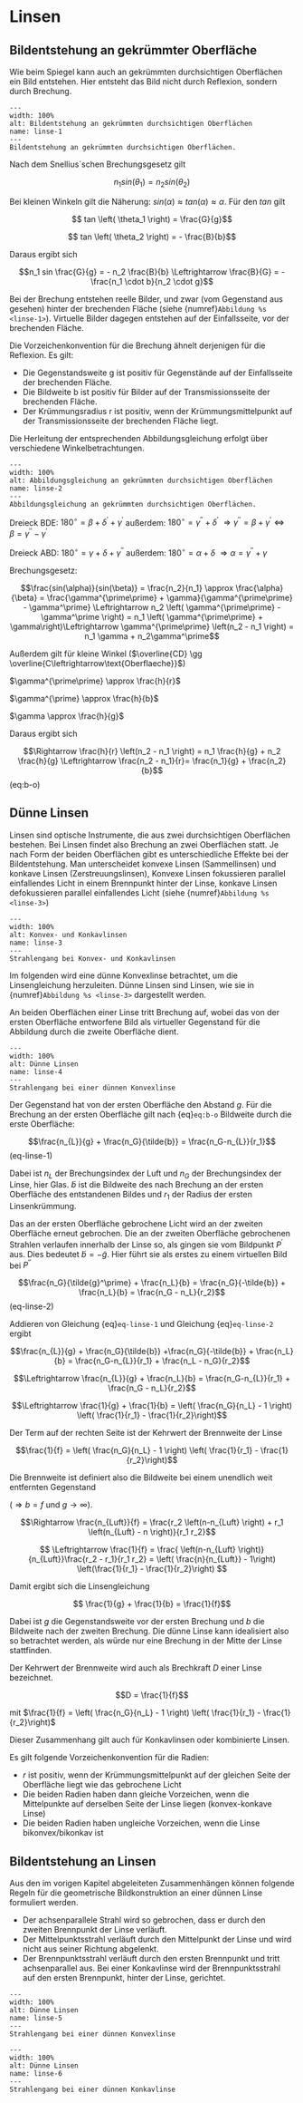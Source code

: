 # Linsen

## Bildentstehung an gekrümmter Oberfläche

Wie beim Spiegel kann auch an gekrümmten durchsichtigen Oberflächen ein Bild entstehen. Hier entsteht das Bild nicht durch Reflexion, sondern durch Brechung. 

```{figure} Bilder_geooptik/geometrische_Optik_7.svg
---
width: 100%
alt: Bildentstehung an gekrümmten durchsichtigen Oberflächen
name: linse-1
---
Bildentstehung an gekrümmten durchsichtigen Oberflächen.
 ```

Nach dem Snellius`schen Brechungsgesetz gilt

$$n_1 sin \left( \theta_1 \right) = n_2 sin \left( \theta_2 \right)$$

Bei kleinen Winkeln gilt die Näherung: $sin \left( \alpha \right) \approx tan \left( \alpha \right) \approx \alpha$.
Für den $tan$ gilt

$$ tan \left( \theta_1 \right) = \frac{G}{g}$$

$$ tan \left( \theta_2 \right) = - \frac{B}{b}$$

Daraus ergibt sich 

$$n_1 sin \frac{G}{g} = - n_2 \frac{B}{b} \Leftrightarrow \frac{B}{G} = - \frac{n_1 \cdot b}{n_2 \cdot g}$$

Bei der Brechung entstehen reelle Bilder, und zwar (vom Gegenstand aus gesehen) hinter der brechenden Fläche (siehe {numref}`Abbildung %s <linse-1>`). 
Virtuelle Bilder dagegen entstehen auf der Einfallsseite, vor der brechenden Fläche. 

Die Vorzeichenkonvention für die Brechung ähnelt derjenigen für die Reflexion. Es gilt:

* Die Gegenstandsweite g ist positiv für Gegenstände auf der Einfallsseite der brechenden Fläche. 
* Die Bildweite b ist positiv für Bilder auf der Transmissionsseite der brechenden Fläche. 
* Der Krümmungsradius r ist positiv, wenn der Krümmungsmittelpunkt auf der Transmissionsseite der brechenden Fläche liegt. 

Die Herleitung der entsprechenden Abbildungsgleichung erfolgt über verschiedene Winkelbetrachtungen.

```{figure} Bilder_geooptik/Kugeloberfläche_Brechung.svg
---
width: 100%
alt: Abbildungsgleichung an gekrümmten durchsichtigen Oberflächen
name: linse-2
---
Abbildungsgleichung an gekrümmten durchsichtigen Oberflächen.
 ```

Dreieck BDE: $180^\circ = \beta + \delta^\prime + \gamma^\prime$ außerdem: $180^\circ = \gamma^{\prime\prime} + \delta^\prime$ $\Rightarrow \gamma^{\prime\prime} = \beta + \gamma^\prime \Leftrightarrow \beta = \gamma^{\prime\prime} - \gamma^\prime$

Dreieck ABD: $180^\circ = \gamma + \delta + \gamma^{\prime\prime}$ außerdem: $180^\circ = \alpha + \delta$ $\Rightarrow \alpha = \gamma^{\prime\prime} + \gamma$

Brechungsgesetz: 

$$\frac{sin(\alpha)}{sin(\beta)} = \frac{n_2}{n_1} \approx \frac{\alpha}{\beta} = \frac{\gamma^{\prime\prime} + \gamma}{\gamma^{\prime\prime} - \gamma^\prime}
\Leftrightarrow n_2 \left( \gamma^{\prime\prime} - \gamma^\prime \right) = n_1 \left( \gamma^{\prime\prime} + \gamma\right)\Leftrightarrow \gamma^{\prime\prime} \left(n_2 - n_1 \right) = n_1 \gamma + n_2\gamma^\prime$$

Außerdem gilt für kleine Winkel ($\overline{CD} \gg \overline{C\leftrightarrow\text{Oberflaeche}}$)

$\gamma^{\prime\prime} \approx \frac{h}{r}$ 

$\gamma^{\prime} \approx \frac{h}{b}$

$\gamma \approx \frac{h}{g}$

Daraus ergibt sich

$$\Rightarrow \frac{h}{r} \left(n_2 - n_1 \right) = n_1 \frac{h}{g} + n_2 \frac{h}{g} \Leftrightarrow \frac{n_2 - n_1}{r}= \frac{n_1}{g} + \frac{n_2}{b}$$(eq:b-o)


## Dünne Linsen

Linsen sind optische Instrumente, die aus zwei durchsichtigen Oberflächen bestehen. Bei Linsen findet also Brechung an zwei Oberflächen statt. Je nach Form der beiden Oberflächen gibt es unterschiedliche Effekte bei der Bildentstehung.
Man unterscheidet konvexe Linsen (Sammellinsen) und konkave Linsen (Zerstreuungslinsen), Konvexe Linsen fokussieren parallel einfallendes Licht in einem Brennpunkt hinter der Linse, konkave Linsen defokussieren parallel einfallendes Licht (siehe {numref}`Abbildung %s <linse-3>`)

```{figure} Bilder_geooptik/linsenarten.svg
---
width: 100%
alt: Konvex- und Konkavlinsen
name: linse-3
---
Strahlengang bei Konvex- und Konkavlinsen
 ```

Im folgenden wird eine dünne Konvexlinse betrachtet, um die Linsengleichung herzuleiten. Dünne Linsen sind Linsen, wie sie in {numref}`Abbildung %s <linse-3>` dargestellt werden.

An beiden Oberflächen einer Linse tritt Brechung auf, wobei das von der ersten Oberfläche entworfene Bild  als virtueller Gegenstand für die Abbildung durch die zweite Oberfläche dient.

```{figure} Bilder_geooptik/duennelinsen.svg
---
width: 100%
alt: Dünne Linsen
name: linse-4
---
Strahlengang bei einer dünnen Konvexlinse
 ```

Der Gegenstand hat von der ersten Oberfläche den Abstand $g$. Für die Brechung an der ersten Oberfläche gilt nach {eq}`eq:b-o`
Bildweite durch die erste Oberfläche:

$$\frac{n_{L}}{g} + \frac{n_G}{\tilde{b}} = \frac{n_G-n_{L}}{r_1}$$(eq-linse-1)

Dabei ist $n_L$ der Brechungsindex der Luft und $n_G$ der Brechungsindex der Linse, hier Glas. $\tilde{b}$ ist die Bildweite des nach Brechung an der ersten Oberfläche des entstandenen Bildes und $r_1$ der Radius der ersten Linsenkrümmung.

Das an der ersten Oberfläche gebrochene Licht wird an der zweiten Oberfläche erneut gebrochen. Die an der zweiten Oberfläche gebrochenen Strahlen verlaufen innerhalb der Linse so, als gingen sie vom Bildpunkt $P^\prime$ aus. Dies bedeutet $\tilde{b} = - \tilde{g}$. Hier führt sie als erstes zu einem virtuellen Bild bei $P^{\prime\prime}$

$$\frac{n_G}{\tilde{g}^\prime} + \frac{n_L}{b} = \frac{n_G}{-\tilde{b}} + \frac{n_L}{b} = \frac{n_G - n_L}{r_2}$$(eq-linse-2)

Addieren von Gleichung {eq}`eq-linse-1` und Gleichung {eq}`eq-linse-2` ergibt

$$\frac{n_{L}}{g} + \frac{n_G}{\tilde{b}} +\frac{n_G}{-\tilde{b}} + \frac{n_L}{b} = \frac{n_G-n_{L}}{r_1} + \frac{n_L - n_G}{r_2}$$

$$\Leftrightarrow \frac{n_{L}}{g} + \frac{n_L}{b} = \frac{n_G-n_{L}}{r_1} + \frac{n_G - n_L}{r_2}$$
 
$$\Leftrightarrow \frac{1}{g} + \frac{1}{b} = \left( \frac{n_G}{n_L} - 1 \right) \left( \frac{1}{r_1} - \frac{1}{r_2}\right)$$

Der Term auf der rechten Seite ist der Kehrwert der Brennweite der Linse

$$\frac{1}{f} = \left( \frac{n_G}{n_L} - 1 \right) \left( \frac{1}{r_1} - \frac{1}{r_2}\right)$$

Die Brennweite ist definiert also die Bildweite bei einem unendlich weit entfernten Gegenstand 

($\Rightarrow b = f \text{ und } g\rightarrow \infty$). 

$$\Rightarrow
\frac{n_{Luft}}{f}
= \frac{r_2 \left(n-n_{Luft} \right) + r_1 \left(n_{Luft} - n \right)}{r_1 r_2}$$

$$
\Leftrightarrow 
\frac{1}{f} 
= \frac{ \left(n-n_{Luft} \right)}{n_{Luft}}\frac{r_2 - r_1}{r_1 r_2}
= \left( \frac{n}{n_{Luft}} - 1\right) \left(\frac{1}{r_1} - \frac{1}{r_2}\right)
$$

Damit ergibt sich die Linsengleichung

$$ \frac{1}{g} + \frac{1}{b} = \frac{1}{f}$$

Dabei ist $g$ die Gegenstandsweite vor der ersten Brechung und $b$ die Bildweite nach der zweiten Brechung. Die dünne Linse kann idealisiert also so betrachtet werden, als würde nur eine Brechung in der Mitte der Linse stattfinden.

Der Kehrwert der Brennweite wird auch als Brechkraft $D$ einer Linse bezeichnet.

$$D = \frac{1}{f}$$

mit $\frac{1}{f} = \left( \frac{n_G}{n_L} - 1 \right) \left( \frac{1}{r_1} - \frac{1}{r_2}\right)$

Dieser Zusammenhang gilt auch für Konkavlinsen oder kombinierte Linsen.

Es gilt folgende Vorzeichenkonvention für die Radien:
* $r$ ist positiv, wenn der Krümmungsmittelpunkt auf der gleichen Seite der Oberfläche liegt wie das gebrochene Licht 
* Die beiden Radien haben dann gleiche Vorzeichen, wenn die Mittelpunkte auf derselben Seite der Linse liegen (konvex-konkave Linse)
* Die beiden Radien haben ungleiche Vorzeichen, wenn die Linse bikonvex/bikonkav ist

## Bildentstehung an Linsen

Aus den im vorigen Kapitel abgeleiteten Zusammenhängen können folgende Regeln für die geometrische Bildkonstruktion an einer dünnen Linse formuliert werden. 

* Der achsenparallele Strahl wird so gebrochen, dass er durch den zweiten Brennpunkt der Linse verläuft.
* Der Mittelpunktsstrahl verläuft durch den Mittelpunkt der Linse und wird nicht aus seiner Richtung abgelenkt.
* Der Brennpunktsstrahl verläuft durch den ersten Brennpunkt und tritt achsenparallel aus. Bei einer Konkavlinse wird der Brennpunktsstrahl auf den ersten Brennpunkt, hinter der Linse, gerichtet.

```{figure} Bilder_geooptik/konvexlinse.svg
---
width: 100%
alt: Dünne Linsen
name: linse-5
---
Strahlengang bei einer dünnen Konvexlinse
 ```

 ```{figure} Bilder_geooptik/konkavlinse.svg
---
width: 100%
alt: Dünne Linsen
name: linse-6
---
Strahlengang bei einer dünnen Konkavlinse
 ```

<!-- ## Mehrere Linsen  -->
